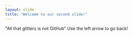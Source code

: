 ```yaml
---
layout: slide
title: "Welcome to our second slide!"
---
```

"All that glitters is not GitHub"
Use the left arrow to go back!
